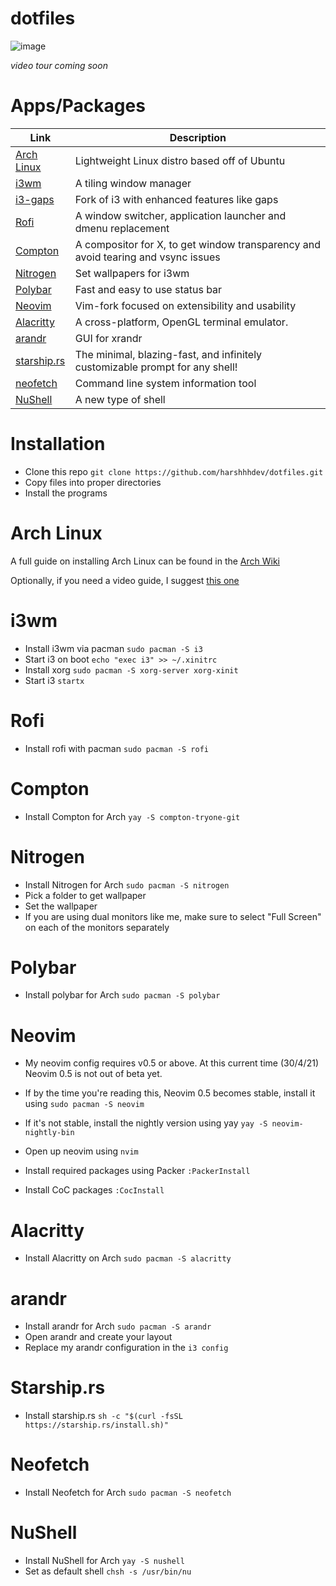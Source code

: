 # dotfiles

![image](https://user-images.githubusercontent.com/69592270/116720866-abfdbf00-a9aa-11eb-9657-2424d21fecd5.png)

*video tour coming soon*

# Apps/Packages

| Link                                                                      | Description                                                                       |
|---------------------------------------------------------------------------|-----------------------------------------------------------------------------------|
| [Arch Linux](https://archlinux.org/)                                      | Lightweight Linux distro based off of Ubuntu                                      |
| [i3wm](https://github.com/Airblader/i3)                                   | A tiling window manager                                                           |
| [i3-gaps](https://github.com/Airblader/i3)                                | Fork of i3 with enhanced features like gaps                                       |
| [Rofi](https://github.com/DaveDavenport/rofi)                             | A window switcher, application launcher and dmenu replacement                     |
| [Compton](https://github.com/chjj/compton)                                | A compositor for X, to get window transparency and avoid tearing and vsync issues |
| [Nitrogen](https://wiki.archlinux.org/index.php/Nitrogen)                 | Set wallpapers for i3wm                                                           |
| [Polybar](https://github.com/polybar/polybar)                             | Fast and easy to use status bar                                                   |
| [Neovim](https://neovim.io/)                                              | Vim-fork focused on extensibility and usability                                   |
| [Alacritty](https://github.com/alacritty/alacritty/)                      | A cross-platform, OpenGL terminal emulator.                                       |
| [arandr](https://christian.amsuess.com/tools/arandr/)                     | GUI for xrandr                                                                    |
| [starship.rs](https://starship.rs/)                                       | The minimal, blazing-fast, and infinitely customizable prompt for any shell!      |
| [neofetch](https://github.com/dylanaraps/neofetch)                        | Command line system information tool                                              |
| [NuShell](https://www.nushell.sh/)                                        | A new type of shell                                                               |

# Installation 

 - Clone this repo `git clone https://github.com/harshhhdev/dotfiles.git`
 - Copy files into proper directories
 - Install the programs

# Arch Linux

A full guide on installing Arch Linux can be found in the [Arch Wiki](https://wiki.archlinux.org/index.php/Installation_guide)

Optionally, if you need a video guide, I suggest [this one](https://www.youtube.com/watch?v=SFzN6e7USGk)

# i3wm 

 - Install i3wm via pacman `sudo pacman -S i3`
 - Start i3 on boot `echo "exec i3" >> ~/.xinitrc`
 - Install xorg `sudo pacman -S xorg-server xorg-xinit`
 - Start i3 `startx`

# Rofi

 - Install rofi with pacman `sudo pacman -S rofi`

# Compton

 - Install Compton for Arch `yay -S compton-tryone-git`

# Nitrogen 

 - Install Nitrogen for Arch `sudo pacman -S nitrogen`
 - Pick a folder to get wallpaper
 - Set the wallpaper 
 - If you are using dual monitors like me, make sure to select "Full Screen" on each of the monitors separately

# Polybar

 - Install polybar for Arch `sudo pacman -S polybar`

# Neovim

 - My neovim config requires v0.5 or above. At this current time (30/4/21) Neovim 0.5 is not out of beta yet.
 - If by the time you're reading this, Neovim 0.5 becomes stable, install it using `sudo pacman -S neovim`
 - If it's not stable, install the nightly version using yay `yay -S neovim-nightly-bin`

 - Open up neovim using `nvim`
 - Install required packages using Packer `:PackerInstall`
 - Install CoC packages `:CocInstall`

# Alacritty

 - Install Alacritty on Arch `sudo pacman -S alacritty`

# arandr

 - Install arandr for Arch `sudo pacman -S arandr`
 - Open arandr and create your layout
 - Replace my arandr configuration in the `i3 config` 

# Starship.rs

 - Install starship.rs `sh -c "$(curl -fsSL https://starship.rs/install.sh)"`

# Neofetch

 - Install Neofetch for Arch `sudo pacman -S neofetch`

# NuShell

 - Install NuShell for Arch `yay -S nushell`
 - Set as default shell `chsh -s /usr/bin/nu`
